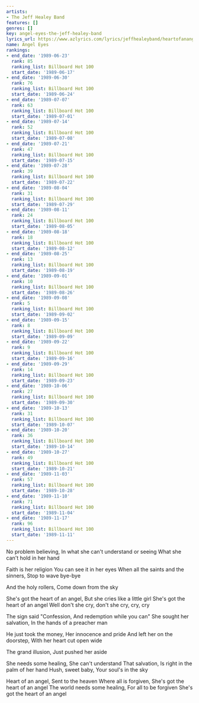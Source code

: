 ```yaml
---
artists:
- The Jeff Healey Band
features: []
genres: []
key: angel-eyes-the-jeff-healey-band
lyrics_url: https://www.azlyrics.com/lyrics/jeffhealeyband/heartofanangel.html
name: Angel Eyes
rankings:
- end_date: '1989-06-23'
  rank: 85
  ranking_list: Billboard Hot 100
  start_date: '1989-06-17'
- end_date: '1989-06-30'
  rank: 76
  ranking_list: Billboard Hot 100
  start_date: '1989-06-24'
- end_date: '1989-07-07'
  rank: 63
  ranking_list: Billboard Hot 100
  start_date: '1989-07-01'
- end_date: '1989-07-14'
  rank: 52
  ranking_list: Billboard Hot 100
  start_date: '1989-07-08'
- end_date: '1989-07-21'
  rank: 47
  ranking_list: Billboard Hot 100
  start_date: '1989-07-15'
- end_date: '1989-07-28'
  rank: 39
  ranking_list: Billboard Hot 100
  start_date: '1989-07-22'
- end_date: '1989-08-04'
  rank: 31
  ranking_list: Billboard Hot 100
  start_date: '1989-07-29'
- end_date: '1989-08-11'
  rank: 24
  ranking_list: Billboard Hot 100
  start_date: '1989-08-05'
- end_date: '1989-08-18'
  rank: 18
  ranking_list: Billboard Hot 100
  start_date: '1989-08-12'
- end_date: '1989-08-25'
  rank: 13
  ranking_list: Billboard Hot 100
  start_date: '1989-08-19'
- end_date: '1989-09-01'
  rank: 10
  ranking_list: Billboard Hot 100
  start_date: '1989-08-26'
- end_date: '1989-09-08'
  rank: 5
  ranking_list: Billboard Hot 100
  start_date: '1989-09-02'
- end_date: '1989-09-15'
  rank: 8
  ranking_list: Billboard Hot 100
  start_date: '1989-09-09'
- end_date: '1989-09-22'
  rank: 9
  ranking_list: Billboard Hot 100
  start_date: '1989-09-16'
- end_date: '1989-09-29'
  rank: 14
  ranking_list: Billboard Hot 100
  start_date: '1989-09-23'
- end_date: '1989-10-06'
  rank: 27
  ranking_list: Billboard Hot 100
  start_date: '1989-09-30'
- end_date: '1989-10-13'
  rank: 31
  ranking_list: Billboard Hot 100
  start_date: '1989-10-07'
- end_date: '1989-10-20'
  rank: 36
  ranking_list: Billboard Hot 100
  start_date: '1989-10-14'
- end_date: '1989-10-27'
  rank: 49
  ranking_list: Billboard Hot 100
  start_date: '1989-10-21'
- end_date: '1989-11-03'
  rank: 57
  ranking_list: Billboard Hot 100
  start_date: '1989-10-28'
- end_date: '1989-11-10'
  rank: 71
  ranking_list: Billboard Hot 100
  start_date: '1989-11-04'
- end_date: '1989-11-17'
  rank: 96
  ranking_list: Billboard Hot 100
  start_date: '1989-11-11'
---
```


No problem believing,
In what she can't understand or seeing
What she can't hold in her hand

Faith is her religion
You can see it in her eyes
When all the saints and the sinners,
Stop to wave bye-bye

And the holy rollers,
Come down from the sky

She's got the heart of an angel,
But she cries like a little girl
She's got the heart of an angel
Well don't she cry, don't she cry, cry, cry

The sign said "Confession,
And redemption while you can"
She sought her salvation,
In the hands of a preacher man

He just took the money,
Her innocence and pride
And left her on the doorstep,
With her heart cut open wide

The grand illusion,
Just pushed her aside

She needs some healing,
She can't understand
That salvation,
Is right in the palm of her hand
Hush, sweet baby,
Your soul's in the sky

Heart of an angel,
Sent to the heaven
Where all is forgiven,
She's got the heart of an angel
The world needs some healing,
For all to be forgiven
She's got the heart of an angel



